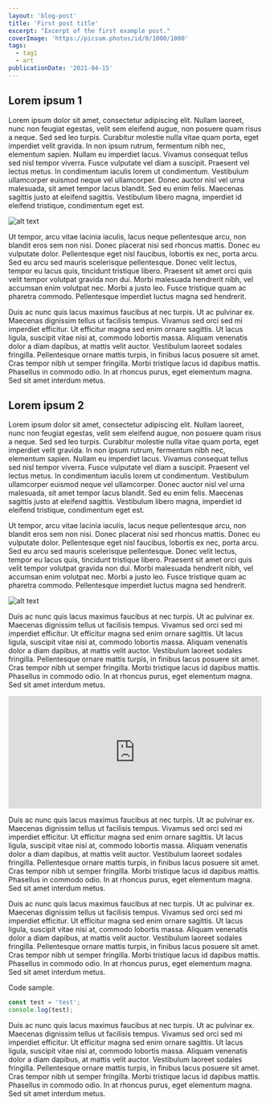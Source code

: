 ```yaml
---
layout: 'blog-post'
title: 'First post title'
excerpt: "Excerpt of the first example post."
coverImage: 'https://picsum.photos/id/0/1000/1000'
tags:
  - tag1
  - art
publicationDate: '2021-04-15'
---
```


## Lorem ipsum 1

Lorem ipsum dolor sit amet, consectetur adipiscing elit. Nullam laoreet, nunc non feugiat egestas, velit sem eleifend augue, non posuere quam risus a neque. Sed sed leo turpis. Curabitur molestie nulla vitae quam porta, eget imperdiet velit gravida. In non ipsum rutrum, fermentum nibh nec, elementum sapien. Nullam eu imperdiet lacus. Vivamus consequat tellus sed nisl tempor viverra. Fusce vulputate vel diam a suscipit. Praesent vel lectus metus. In condimentum iaculis lorem ut condimentum. Vestibulum ullamcorper euismod neque vel ullamcorper. Donec auctor nisl vel urna malesuada, sit amet tempor lacus blandit. Sed eu enim felis. Maecenas sagittis justo at eleifend sagittis. Vestibulum libero magna, imperdiet id eleifend tristique, condimentum eget est.

<div class="wide-content"><img src="https://picsum.photos/1000/400" alt="alt text" /></div>

Ut tempor, arcu vitae lacinia iaculis, lacus neque pellentesque arcu, non blandit eros sem non nisi. Donec placerat nisi sed rhoncus mattis. Donec eu vulputate dolor. Pellentesque eget nisl faucibus, lobortis ex nec, porta arcu. Sed eu arcu sed mauris scelerisque pellentesque. Donec velit lectus, tempor eu lacus quis, tincidunt tristique libero. Praesent sit amet orci quis velit tempor volutpat gravida non dui. Morbi malesuada hendrerit nibh, vel accumsan enim volutpat nec. Morbi a justo leo. Fusce tristique quam ac pharetra commodo. Pellentesque imperdiet luctus magna sed hendrerit.

Duis ac nunc quis lacus maximus faucibus at nec turpis. Ut ac pulvinar ex. Maecenas dignissim tellus ut facilisis tempus. Vivamus sed orci sed mi imperdiet efficitur. Ut efficitur magna sed enim ornare sagittis. Ut lacus ligula, suscipit vitae nisi at, commodo lobortis massa. Aliquam venenatis dolor a diam dapibus, at mattis velit auctor. Vestibulum laoreet sodales fringilla. Pellentesque ornare mattis turpis, in finibus lacus posuere sit amet. Cras tempor nibh ut semper fringilla. Morbi tristique lacus id dapibus mattis. Phasellus in commodo odio. In at rhoncus purus, eget elementum magna. Sed sit amet interdum metus.

## Lorem ipsum 2

Lorem ipsum dolor sit amet, consectetur adipiscing elit. Nullam laoreet, nunc non feugiat egestas, velit sem eleifend augue, non posuere quam risus a neque. Sed sed leo turpis. Curabitur molestie nulla vitae quam porta, eget imperdiet velit gravida. In non ipsum rutrum, fermentum nibh nec, elementum sapien. Nullam eu imperdiet lacus. Vivamus consequat tellus sed nisl tempor viverra. Fusce vulputate vel diam a suscipit. Praesent vel lectus metus. In condimentum iaculis lorem ut condimentum. Vestibulum ullamcorper euismod neque vel ullamcorper. Donec auctor nisl vel urna malesuada, sit amet tempor lacus blandit. Sed eu enim felis. Maecenas sagittis justo at eleifend sagittis. Vestibulum libero magna, imperdiet id eleifend tristique, condimentum eget est.

Ut tempor, arcu vitae lacinia iaculis, lacus neque pellentesque arcu, non blandit eros sem non nisi. Donec placerat nisi sed rhoncus mattis. Donec eu vulputate dolor. Pellentesque eget nisl faucibus, lobortis ex nec, porta arcu. Sed eu arcu sed mauris scelerisque pellentesque. Donec velit lectus, tempor eu lacus quis, tincidunt tristique libero. Praesent sit amet orci quis velit tempor volutpat gravida non dui. Morbi malesuada hendrerit nibh, vel accumsan enim volutpat nec. Morbi a justo leo. Fusce tristique quam ac pharetra commodo. Pellentesque imperdiet luctus magna sed hendrerit.

![alt text](https://picsum.photos/300/200?style=centered)

Duis ac nunc quis lacus maximus faucibus at nec turpis. Ut ac pulvinar ex. Maecenas dignissim tellus ut facilisis tempus. Vivamus sed orci sed mi imperdiet efficitur. Ut efficitur magna sed enim ornare sagittis. Ut lacus ligula, suscipit vitae nisi at, commodo lobortis massa. Aliquam venenatis dolor a diam dapibus, at mattis velit auctor. Vestibulum laoreet sodales fringilla. Pellentesque ornare mattis turpis, in finibus lacus posuere sit amet. Cras tempor nibh ut semper fringilla. Morbi tristique lacus id dapibus mattis. Phasellus in commodo odio. In at rhoncus purus, eget elementum magna. Sed sit amet interdum metus.

<div class="embeded-media-container">
  <iframe height="224" style="width: 100%;" scrolling="no" title="Confirmation Button" src="https://codepen.io/rubenasanchez/embed/preview/mdRqqbN?height=224&theme-id=dark&default-tab=css,result" frameborder="no" loading="lazy" allowtransparency="true" allowfullscreen="true">
    See the Pen <a href='https://codepen.io/rubenasanchez/pen/mdRqqbN'>Confirmation Button</a> by Ruben A Sanchez
    (<a href='https://codepen.io/rubenasanchez'>@rubenasanchez</a>) on <a href='https://codepen.io'>CodePen</a>.
  </iframe>
</div>

Duis ac nunc quis lacus maximus faucibus at nec turpis. Ut ac pulvinar ex. Maecenas dignissim tellus ut facilisis tempus. Vivamus sed orci sed mi imperdiet efficitur. Ut efficitur magna sed enim ornare sagittis. Ut lacus ligula, suscipit vitae nisi at, commodo lobortis massa. Aliquam venenatis dolor a diam dapibus, at mattis velit auctor. Vestibulum laoreet sodales fringilla. Pellentesque ornare mattis turpis, in finibus lacus posuere sit amet. Cras tempor nibh ut semper fringilla. Morbi tristique lacus id dapibus mattis. Phasellus in commodo odio. In at rhoncus purus, eget elementum magna. Sed sit amet interdum metus.

Duis ac nunc quis lacus maximus faucibus at nec turpis. Ut ac pulvinar ex. Maecenas dignissim tellus ut facilisis tempus. Vivamus sed orci sed mi imperdiet efficitur. Ut efficitur magna sed enim ornare sagittis. Ut lacus ligula, suscipit vitae nisi at, commodo lobortis massa. Aliquam venenatis dolor a diam dapibus, at mattis velit auctor. Vestibulum laoreet sodales fringilla. Pellentesque ornare mattis turpis, in finibus lacus posuere sit amet. Cras tempor nibh ut semper fringilla. Morbi tristique lacus id dapibus mattis. Phasellus in commodo odio. In at rhoncus purus, eget elementum magna. Sed sit amet interdum metus.

Code sample.
```javascript
const test = 'test';
console.log(test);
```

Duis ac nunc quis lacus maximus faucibus at nec turpis. Ut ac pulvinar ex. Maecenas dignissim tellus ut facilisis tempus. Vivamus sed orci sed mi imperdiet efficitur. Ut efficitur magna sed enim ornare sagittis. Ut lacus ligula, suscipit vitae nisi at, commodo lobortis massa. Aliquam venenatis dolor a diam dapibus, at mattis velit auctor. Vestibulum laoreet sodales fringilla. Pellentesque ornare mattis turpis, in finibus lacus posuere sit amet. Cras tempor nibh ut semper fringilla. Morbi tristique lacus id dapibus mattis. Phasellus in commodo odio. In at rhoncus purus, eget elementum magna. Sed sit amet interdum metus.